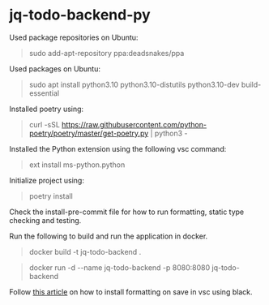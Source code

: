 # jq-todo-backend-py

Used package repositories on Ubuntu:

> sudo add-apt-repository ppa:deadsnakes/ppa

Used packages on Ubuntu:

> sudo apt install python3.10 python3.10-distutils python3.10-dev build-essential

Installed poetry using:

> curl -sSL https://raw.githubusercontent.com/python-poetry/poetry/master/get-poetry.py | python3 -

Installed the Python extension using the following vsc command:

> ext install ms-python.python

Initialize project using:

> poetry install

Check the install-pre-commit file for how to run formatting, static type checking and testing.

Run the following to build and run the application in docker.

> docker build -t jq-todo-backend .

> docker run -d --name jq-todo-backend -p 8080:8080 jq-todo-backend

Follow [this article](https://marcobelo.medium.com/setting-up-python-black-on-visual-studio-code-5318eba4cd00) on how to install formatting on save in vsc using black.